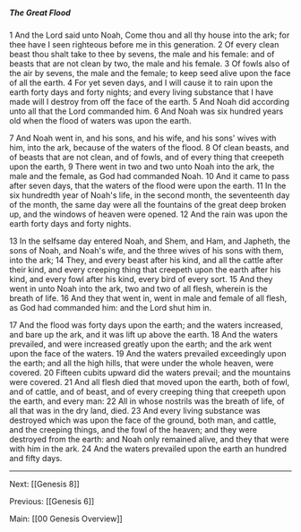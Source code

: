 ##### The Great Flood

1 And the Lord said unto Noah, Come thou and all thy house into the ark; for thee have I seen righteous before me in this generation. 2 Of every clean beast thou shalt take to thee by sevens, the male and his female: and of beasts that are not clean by two, the male and his female. 3 Of fowls also of the air by sevens, the male and the female; to keep seed alive upon the face of all the earth. 4 For yet seven days, and I will cause it to rain upon the earth forty days and forty nights; and every living substance that I have made will I destroy from off the face of the earth. 5 And Noah did according unto all that the Lord commanded him. 6 And Noah was six hundred years old when the flood of waters was upon the earth.

7 And Noah went in, and his sons, and his wife, and his sons' wives with him, into the ark, because of the waters of the flood. 8 Of clean beasts, and of beasts that are not clean, and of fowls, and of every thing that creepeth upon the earth, 9 There went in two and two unto Noah into the ark, the male and the female, as God had commanded Noah. 10 And it came to pass after seven days, that the waters of the flood were upon the earth. 11 In the six hundredth year of Noah's life, in the second month, the seventeenth day of the month, the same day were all the fountains of the great deep broken up, and the windows of heaven were opened. 12 And the rain was upon the earth forty days and forty nights.

13 In the selfsame day entered Noah, and Shem, and Ham, and Japheth, the sons of Noah, and Noah's wife, and the three wives of his sons with them, into the ark; 14 They, and every beast after his kind, and all the cattle after their kind, and every creeping thing that creepeth upon the earth after his kind, and every fowl after his kind, every bird of every sort. 15 And they went in unto Noah into the ark, two and two of all flesh, wherein is the breath of life. 16 And they that went in, went in male and female of all flesh, as God had commanded him: and the Lord shut him in.

17 And the flood was forty days upon the earth; and the waters increased, and bare up the ark, and it was lift up above the earth. 18 And the waters prevailed, and were increased greatly upon the earth; and the ark went upon the face of the waters. 19 And the waters prevailed exceedingly upon the earth; and all the high hills, that were under the whole heaven, were covered. 20 Fifteen cubits upward did the waters prevail; and the mountains were covered. 21 And all flesh died that moved upon the earth, both of fowl, and of cattle, and of beast, and of every creeping thing that creepeth upon the earth, and every man: 22 All in whose nostrils was the breath of life, of all that was in the dry land, died. 23 And every living substance was destroyed which was upon the face of the ground, both man, and cattle, and the creeping things, and the fowl of the heaven; and they were destroyed from the earth: and Noah only remained alive, and they that were with him in the ark. 24 And the waters prevailed upon the earth an hundred and fifty days.

---
Next: [[Genesis 8]]

Previous: [[Genesis 6]]

Main: [[00 Genesis Overview]]
